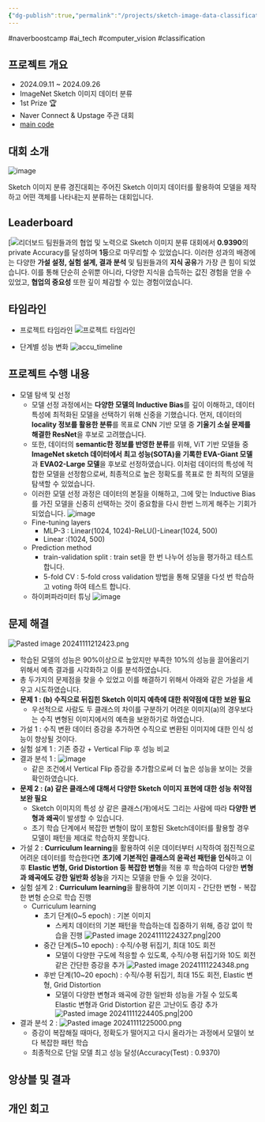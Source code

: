 ```yaml
---
{"dg-publish":true,"permalink":"/projects/sketch-image-data-classification-1st/","created":"2024-11-09T19:00:30.487+09:00","updated":"2024-11-11T22:52:28.539+09:00"}
---
```


#naverboostcamp #ai_tech #computer_vision #classification
## 프로젝트 개요

- 2024.09.11 ~ 2024.09.26
- ImageNet Sketch 이미지 데이터 분류
- 1st Prize 🏆
- Naver Connect & Upstage 주관 대회
- [main code](https://github.com/boostcampaitech7/level1-imageclassification-cv-18/blob/main/main)
## 대회 소개
![image](https://github.com/user-attachments/assets/e889ae72-c64f-48bb-95f0-ce7c73d56e4c)

Sketch 이미지 분류 경진대회는 주어진 Sketch 이미지 데이터를 활용하여 모델을 제작하고 어떤 객체를 나타내는지 분류하는 대회입니다.

## Leaderboard
[![리더보드](https://github.com/user-attachments/assets/05f98560-85fb-43b7-b272-bef54f9a97e1)
	 팀원들과의 협업 및 노력으로 Sketch 이미지 분류 대회에서 **0.9390**의 private Accuracy를 달성하며 **1등**으로 마무리할 수 있었습니다. 이러한 성과의 배경에는 다양한 **가설 설정, 실험 설계, 결과 분석** 및 팀원들과의 **지식 공유**가 가장 큰 힘이 되었습니다. 이를 통해 단순히 순위뿐 아니라, 다양한 지식을 습득하는 값진 경험을 얻을 수 있었고, **협업의 중요성** 또한 깊이 체감할 수 있는 경험이었습니다.
## 타임라인
- 프로젝트 타임라인
![프로젝트 타임라인](https://github.com/user-attachments/assets/82d524f8-79c1-4bbb-ab78-44b9220b8d8b)

- 단계별 성능 변화 
![accu_timeline](https://github.com/user-attachments/assets/e2109364-d711-40a8-b5e0-2ffb7330e616)

## 프로젝트 수행 내용
- 모델 탐색 및 선정
	- 모델 선정 과정에서는 **다양한 모델의 Inductive Bias**를 깊이 이해하고, 데이터 특성에 최적화된 모델을 선택하기 위해 신중을 기했습니다. 먼저, 데이터의 **locality 정보를 활용한 분류**를 목표로 CNN 기반 모델 중 **기울기 소실 문제를 해결한 ResNet**을 후보로 고려했습니다.
	- 또한, 데이터의 **semantic한 정보를 반영한 분류**를 위해, ViT 기반 모델들 중 **ImageNet sketch 데이터에서 최고 성능(SOTA)을 기록한 EVA-Giant 모델**과 **EVA02-Large 모델**을 후보로 선정하였습니다. 이처럼 데이터의 특성에 적합한 모델을 선정함으로써, 최종적으로 높은 정확도를 목표로 한 최적의 모델을 탐색할 수 있었습니다.
	- 이러한 모델 선정 과정은 데이터의 본질을 이해하고, 그에 맞는 Inductive Bias를 가진 모델을 신중히 선택하는 것이 중요함을 다시 한번 느끼게 해주는 기회가 되었습니다.
	![image](https://github.com/user-attachments/assets/0302c586-42ae-492f-be48-292009b86f77)
	- Fine-tuning layers
		- MLP-3 : Linear(1024, 1024)-ReLU()-Linear(1024, 500)
		- Linear :(1024, 500)
	- Prediction method
		- train-validation split : train set을 한 번 나누어 성능을 평가하고 테스트 합니다.
		- 5-fold CV : 5-fold cross validation 방법을 통해 모델을 다섯 번 학습하고 voting 하여 테스트 합니다.
	- 하이퍼파라미터 튜닝
	![image](https://github.com/user-attachments/assets/b6e1b279-b541-434e-abba-5267f93bba9b)
## 문제 해결
![Pasted image 20241111212423.png](/img/user/Pasted%20image%2020241111212423.png)
- 학습된 모델의 성능은 90%이상으로 높았지만 부족한 10%의 성능을 끌어올리기 위해서 예측 결과를 시각화하고 이를 분석하였습니다.
- 총 두가지의 문제점을 찾을 수 있었고 이를 해결하기 위해서 아래와 같은 가설을 세우고 시도하였습니다.
- **문제 1 : (b) 수직으로 뒤집힌 Sketch 이미지 예측에 대한 취약점에 대한 보완 필요**
	- 우선적으로 사람도 두 클래스의 차이를 구분하기 어려운 이미지(a)의 경우보다는 수직 변형된 이미지에서의 예측을 보완하기로 하였습니다.
- 가설 1 : 수직 변환 데이터 증강을 추가하면 수직으로 변환된 이미지에 대한 인식 성능이 향상될 것이다.
- 실험 설계 1 : 기존 증강 + Vertical Flip 후 성능 비교
- 결과 분석 1 : 
	![image](https://github.com/user-attachments/assets/15b09b70-0a0d-4df0-a064-f6b4e20a6126)
	- 같은 조건에서 Vertical Flip 증강을 추가함으로써 더 높은 성능을 보이는 것을 확인하였습니다.
- **문제 2 : (a) 같은 클래스에 대해서 다양한 Sketch 이미지 표현에 대한 성능 취약점 보완 필요**
	- Sketch 이미지의 특성 상 같은 클래스(개)에서도 그리는 사람에 따라 **다양한 변형과 왜곡**이 발생할 수 있습니다.
	- 초기 학습 단계에서 복잡한 변형이 많이 포함된 Sketch데이터를 활용할 경우 모델이 패턴을 제대로 학습하지 못합니다.
- 가설 2 : **Curriculum learning**을 활용하여 쉬운 데이터부터 시작하여 점진적으로 어려운 데이터를 학습한다면 **초기에 기본적인 클래스의 윤곽선 패턴을 인식**하고 이후 **Elastic 변형, Grid Distortion 등 복잡한 변형**을 적용 후 학습하여 다양한 **변형과 왜곡에도 강한 일반화 성능**을 가지는 모델을 만들 수 있을 것이다. 
- 실험 설계 2 : **Curriculum learning**을 활용하여 기본 이미지 - 간단한 변형 - 복잡한 변형 순으로 학습 진행
	- Curriculum learning
		- 초기 단계(0~5 epoch) : 기본 이미지
			- 스케치 데이터의 기본 패턴을 학습하는데 집중하기 위해, 증강 없이 학습을 진행
			 ![Pasted image 20241111224327.png|200](/img/user/Pasted%20image%2020241111224327.png)
		- 중간 단계(5~10 epoch) : 수직/수평 뒤집기, 최대 10도 회전
			- 모델이 다양한 구도에 적응할 수 있도록, 수직/수평 뒤집기와 10도 회전 같은 간단한 증강을 추가
			![Pasted image 20241111224348.png](/img/user/Pasted%20image%2020241111224348.png)
		- 후반 단계(10~20 epoch) : 수직/수평 뒤집기, 최대 15도 회전, Elastic 변형, Grid Distortion
			- 모델이 다양한 변형과 왜곡에 강한 일반화 성능을 가질 수 있도록 Elastic 변형과 Grid Distortion 같은 고난이도 증강 추가
			![Pasted image 20241111224405.png|200](/img/user/Pasted%20image%2020241111224405.png)
- 결과 분석 2 : 
	![Pasted image 20241111225000.png](/img/user/Pasted%20image%2020241111225000.png)
	- 증강이 복잡해질 때마다, 정확도가 떨어지고 다시 올라가는 과정에서 모델이 보다 복잡한 패턴 학습
	- 최종적으로 단일 모델 최고 성능 달성(Accuracy(Test) : 0.9370)

## 앙상블 및 결과

## 개인 회고
